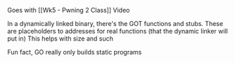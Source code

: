 Goes with [[Wk5 - Pwning 2 Class]]
Video

In a dynamically linked binary, there's the GOT functions and stubs.
These are placeholders to addresses for real functions (that the dynamic linker will put in)
This helps with size and such

Fun fact, GO really only builds static programs



